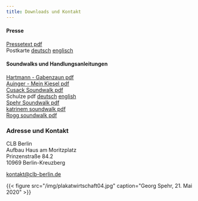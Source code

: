 ```yaml
---
title: Downloads und Kontakt
---
```


#### Presse
[Pressetext pdf](../../doc/CLB_BLZ_2020.pdf)  
Postkarte [deutsch](../../doc/BLZ_postkarte_DE.pdf) [englisch](../../doc/BLZ_postkarte_EN.pdf) 

#### Soundwalks und Handlungsanleitungen
[Hartmann - Gabenzaun pdf](../../doc/Gabenzaun-Eigenzeit.pdf)  
[Auinger - Mein Kiesel pdf](../../doc/MeinKiesel_samauinger.pdf)  
[Cusack Soundwalk pdf](../../doc/PeterCusack_Soundwalk_Part1.pdf)  
Schulze pdf [deutsch](../../doc/Schulze_de.pdf) [english](../../doc/Schulze_en.pdf)  
[Spehr Soundwalk pdf](../../doc/Spehr_Soundwalk.pdf)  
[katrinem soundwalk pdf](../../doc/katrinem.pdf)  
[Rogg soundwalk pdf](../../doc/rogg.pdf)


### Adresse und Kontakt

CLB Berlin  
Aufbau Haus am Moritzplatz  
Prinzenstraße 84.2  
10969 Berlin-Kreuzberg  

[kontakt@clb-berlin.de](mailto:kontakt@clb-berlin.de)

{{< figure src="/img/plakatwirtschaft04.jpg" caption="Georg Spehr, 21. Mai 2020"  >}}
